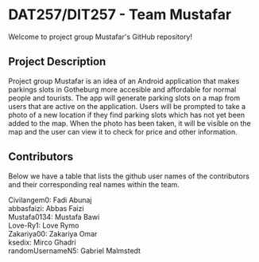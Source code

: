 # DAT257/DIT257 - Team Mustafar

Welcome to project group Mustafar's GitHub repository!

## Project Description

Project group Mustafar is an idea of an Android application that makes parkings slots in Gotheburg more accesible and affordable for normal people and tourists. The app will generate parking slots on a map from users that are active on the application. Users will be prompted to take a photo of a new location if they find parking slots which has not yet been added to the map. When the photo has been taken, it will be visible on the map and the user can view it to check for price and other information.


## Contributors 

Below we have a table that lists the github user names of the contributors and their corresponding real names within the team.

Civilangem0:       Fadi Abunaj    
abbasfaizi:        Abbas Faizi    
Mustafa0134:       Mustafa Bawi    
Love-Ry1:          Love Rymo        
Zakariya00:        Zakariya Omar    
ksedix:            Mirco Ghadri  
randomUsernameN5:  Gabriel Malmstedt

